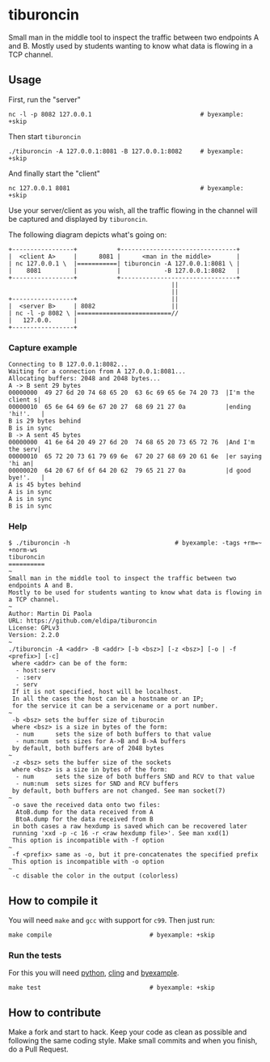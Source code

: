 # tiburoncin

Small man in the middle tool to inspect the traffic between two endpoints A and B.
Mostly used by students wanting to know what data is flowing in a TCP channel.

## Usage

First, run the "server"

```shell
nc -l -p 8082 127.0.0.1                              # byexample: +skip
```

Then start ``tiburoncin``

```shell
./tiburoncin -A 127.0.0.1:8081 -B 127.0.0.1:8082     # byexample: +skip
```

And finally start the "client"

```shell
nc 127.0.0.1 8081                                    # byexample: +skip
```

Use your server/client as you wish, all the traffic flowing in
the channel will be captured and displayed by ``tiburoncin``.

The following diagram depicts what's going on:

```
+-----------------+           +--------------------------------+
|  <client A>     |      8081 |      <man in the middle>       |
| nc 127.0.0.1 \  |===========| tiburoncin -A 127.0.0.1:8081 \ |
|    8081         |           |            -B 127.0.0.1:8082   |
+-----------------+           +--------------------------------+
                                             ||
                                             ||
+-----------------+                          ||
|  <server B>     | 8082                     ||
| nc -l -p 8082 \ |==========================//
|   127.0.0.      |
+-----------------+
```

### Capture example

```
Connecting to B 127.0.0.1:8082...
Waiting for a connection from A 127.0.0.1:8081...
Allocating buffers: 2048 and 2048 bytes...
A -> B sent 29 bytes
00000000  49 27 6d 20 74 68 65 20  63 6c 69 65 6e 74 20 73  |I'm the client s|
00000010  65 6e 64 69 6e 67 20 27  68 69 21 27 0a           |ending 'hi!'.   |
B is 29 bytes behind
B is in sync
B -> A sent 45 bytes
00000000  41 6e 64 20 49 27 6d 20  74 68 65 20 73 65 72 76  |And I'm the serv|
00000010  65 72 20 73 61 79 69 6e  67 20 27 68 69 20 61 6e  |er saying 'hi an|
00000020  64 20 67 6f 6f 64 20 62  79 65 21 27 0a           |d good bye!'.   |
A is 45 bytes behind
A is in sync
A is in sync
B is in sync
```

### Help

```shell
$ ./tiburoncin -h                             # byexample: -tags +rm=~ +norm-ws
tiburoncin
==========
~
Small man in the middle tool to inspect the traffic between two endpoints A and B.
Mostly to be used for students wanting to know what data is flowing in a TCP channel.
~
Author: Martin Di Paola
URL: https://github.com/eldipa/tiburoncin
License: GPLv3
Version: 2.2.0
~
./tiburoncin -A <addr> -B <addr> [-b <bsz>] [-z <bsz>] [-o | -f <prefix>] [-c]
 where <addr> can be of the form:
  - host:serv
  - :serv
  - serv
 If it is not specified, host will be localhost.
 In all the cases the host can be a hostname or an IP;
 for the service it can be a servicename or a port number.
~
 -b <bsz> sets the buffer size of tiburocin
 where <bsz> is a size in bytes of the form:
  - num      sets the size of both buffers to that value
  - num:num  sets sizes for A->B and B->A buffers
 by default, both buffers are of 2048 bytes
~
 -z <bsz> sets the buffer size of the sockets
 where <bsz> is a size in bytes of the form:
  - num      sets the size of both buffers SND and RCV to that value
  - num:num  sets sizes for SND and RCV buffers
 by default, both buffers are not changed. See man socket(7)
~
 -o save the received data onto two files:
  AtoB.dump for the data received from A
  BtoA.dump for the data received from B
 in both cases a raw hexdump is saved which can be recovered later
 running 'xxd -p -c 16 -r <raw hexdump file>'. See man xxd(1)
 This option is incompatible with -f option
~
 -f <prefix> same as -o, but it pre-concatenates the specified prefix
 This option is incompatible with -o option
~
 -c disable the color in the output (colorless)

```

## How to compile it

You will need ``make`` and ``gcc`` with support for ``c99``. Then just run:

```shell
make compile                           # byexample: +skip
```

### Run the tests

For this you will need [python](https://www.python.org/downloads/),
[cling](https://github.com/root-project/cling) and
[byexample](https://byexamples.github.io/byexample/).

```shell
make test                              # byexample: +skip
```

## How to contribute

Make a fork and start to hack.
Keep your code as clean as possible and following the same coding style.
Make small commits and when you finish, do a Pull Request.
